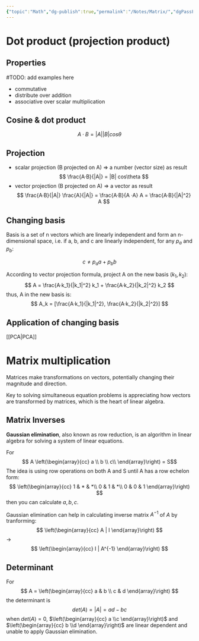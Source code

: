 ```yaml
---
{"topic":"Math","dg-publish":true,"permalink":"/Notes/Matrix/","dgPassFrontmatter":true,"noteIcon":""}
---
```



# Dot product (projection product)

## Properties
#TODO: add examples here
- commutative
- distribute over addition
- associative over scalar multiplication

## Cosine & dot product
$$
A·B = |A| |B| cos\theta
$$

## Projection
- scalar projection (B projected on A) => a number (vector size) as result
$$
\frac{A·B}{|A|} = |B| cos\theta 
$$
- vector projection (B projected on A) => a vector as result
$$
\frac{A·B}{|A|} \frac{A}{|A|} = \frac{A·B}{A ·A} A = \frac{A·B}{|A|^2} A
$$


## Changing basis
Basis is a set of n vectors which are linearly independent and form an n-dimensional space, i.e. if a, b, and c are linearly independent, for any $p_a$ and $p_b$:

$$
c \neq p_a a + p_b b 
$$

According to vector projection formula, project A on the new basis $(k_1, k_2)$:
$$
A = \frac{A·k_1}{|k_1|^2} k_1 + \frac{A·k_2}{|k_2|^2} k_2
$$
thus, A in the new basis is:
$$
A_k = [\frac{A·k_1}{|k_1|^2}, \frac{A·k_2}{|k_2|^2}]
$$

## Application of changing basis
[[PCA\|PCA]]

# Matrix multiplication 

Matrices make transformations on vectors, potentially changing their magnitude and direction.

Key to solving simultaneous equation problems is appreciating how vectors are transformed by matrices, which is the heart of linear algebra.


## Matrix Inverses
**Gaussian elimination**, also known as row reduction, is an algorithm in linear algebra for solving a system of linear equations.

For 
$$ A \left(\begin{array}{cc} 
a \\ b \\ c\\
\end{array}\right) = S$$
The idea is using row operations on both A and S until A has a row echelon form:
$$
\left(\begin{array}{cc} 
1 & * & *\\
0 & 1 & *\\
0 & 0 & 1
\end{array}\right)
$$
then you can calculate $a, b, c$.

Gaussian elimination can help in calculating inverse matrix $A^{-1}$ of $A$ by tranforming:
$$
\left(\begin{array}{cc} 
A | I
\end{array}\right)
$$
-> 
$$
\left(\begin{array}{cc} 
I | A^{-1}
\end{array}\right)
$$
## Determinant
For 
$$
A = \left(\begin{array}{cc} 
a & b \\
c & d
\end{array}\right)
$$
the determinant is
$$
det(A) = |A| = ad - bc
$$
when $det(A) = 0$, $\left(\begin{array}{cc} 
a \\c 
\end{array}\right)$ and $\left(\begin{array}{cc} 
b \\d
\end{array}\right)$ are linear dependent and unable to apply Gaussian elimination.